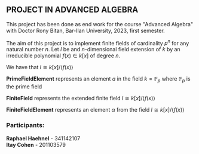 ## PROJECT IN ADVANCED ALGEBRA

This project has been done as end work for the course "Advanced Algebra" with Doctor Rony Bitan, Bar-Ilan University,
2023, first semester.

The aim of this project is to implement finite fields of cardinality $`p^n`$ for any natural number $`n`$. Let $`l`$ be and $`n`$-dimensional field extension of $`k`$ by an irreducible polynomial $`f(x) \in k[x]`$ of degree $`n`$.

We have that $`l \cong k[x]/\langle f(x)\rangle`$

**PrimeFieldElement** represents an element $`a`$ in the field $`k=\mathbb{F}_p`$ where $`\mathbb{F}_p`$ is the prime field

**FiniteField** represents the extended finite field $`l \cong k[x]/\langle f(x)\rangle`$

**FiniteFieldElement** represents an element $`\alpha`$ from the field $`l \cong k[x]/\langle f(x)\rangle`$

### Participants:

**Raphael Haehnel** - 341142107  
**Itay Cohen** - 201103579
